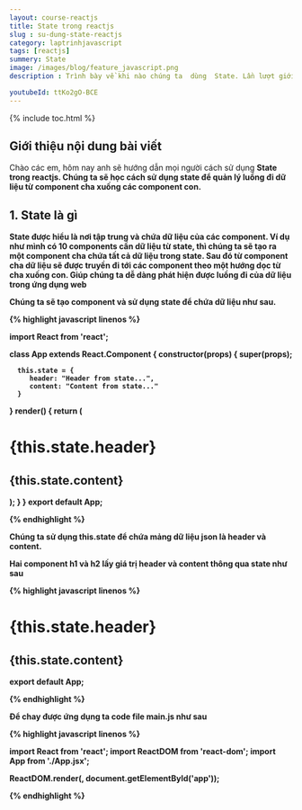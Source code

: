 ```yaml
---
layout: course-reactjs
title: State trong reactjs 
slug : su-dung-state-reactjs
category: laptrinhjavascript
tags: [reactjs]
summery: State
image: /images/blog/feature_javascript.png
description : Trình bày về khi nào chúng ta  dùng  State. Lần lượt giới thiệu và và đi qua các ví dụ về State  được sử dụng trong reactjs.

youtubeId: ttKo2gO-BCE
---
```


{% include toc.html %}

## **Giới thiệu nội dung bài viết**

Chào các em, hôm nay anh sẽ hướng dẫn mọi người cách sử dụng <b> State <b> trong reactjs. Chúng ta sẽ học cách sử dụng state để quản lý luồng đi dữ liệu từ component cha xuống các component con.



## **1. State là gì**

State được hiểu là nơi tập trung và chứa dữ liệu của các component. Ví dụ như mình có 10 components cần dữ liệu từ state, thì chúng ta sẽ tạo ra một component cha chứa tất cả dữ liệu trong state. Sau đó từ component cha dữ liệu sẽ được truyền đi tới các component theo một hướng dọc từ cha xuống con. Giúp chúng ta dễ dàng phát hiện được luồng đi của dữ liệu trong ứng dụng web

Chúng ta sẽ tạo component và sử dụng state để chứa dữ liệu như sau.


{% highlight javascript  linenos %}

import React from 'react';

class App extends React.Component {
   constructor(props) {
      super(props);
      
      this.state = {
         header: "Header from state...",
         content: "Content from state..."
      }
   }
   render() {
      return (
         <div>
            <h1>{this.state.header}</h1>
            <h2>{this.state.content}</h2>
         </div>
      );
   }
}
export default App;

{% endhighlight %}

Chúng ta sử dụng this.state để chứa mảng dữ liệu json là header và content.

Hai component h1 và h2 lấy giá trị header và content thông qua state như sau

{% highlight javascript  linenos %}


 <h1>{this.state.header}</h1>
 <h2>{this.state.content}</h2>

export default App;

{% endhighlight %}

Để chay được ứng dụng ta code file  main.js như sau

{% highlight javascript  linenos %}

import React from 'react';
import ReactDOM from 'react-dom';
import App from './App.jsx';

ReactDOM.render(<App />, document.getElementById('app'));

{% endhighlight %}






